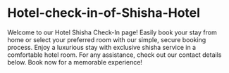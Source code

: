 # Hotel-check-in-of-Shisha-Hotel
Welcome to our Hotel Shisha Check-In page! Easily book your stay from home or select your preferred room with our simple, secure booking process. Enjoy a luxurious stay with exclusive shisha service in a comfortable hotel room. For any assistance, check out our contact details below. Book now for a memorable experience!
